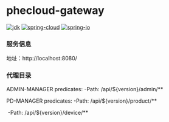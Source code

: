 # phecloud-gateway

[![jdk](https://img.shields.io/badge/jdk-8u181-green.svg)](https://www.oracle.com/technetwork/java/index.html)
[![spring-cloud](https://img.shields.io/badge/spring--cloud-Finchley.SR1-green.svg)](https://projects.spring.io/spring-cloud/)
[![spring-io](https://img.shields.io/badge/spring--io-Cairo--SR4-green.svg)](http://platform.spring.io/platform/)

### 服务信息

地址：http://localhost:8080/

### 代理目录

ADMIN-MANAGER 
  predicates: 
   -Path: /api/${version}/admin/**

PD-MANAGER
  predicates:
    -Path: /api/${version}/product/**

​    -Path: /api/${version}/device/**



